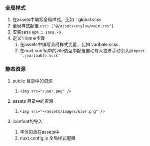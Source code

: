 ### 全局样式
1. 在assets中编写全局样式，比如：global.scss
2. 全局样式配置 `css: ["@/assets/styles/main.css"]`
3. 安装sass  `npm i sass -D`
4. 定义`全局变量`步骤 
    1. 在assets中编写全局样式变量，比如 varibale.scss
    2. 在nuxt.config中的vite选型中配置自动导入或者手动引入`@import './varibable.scss'`


### 静态资源
1. public 目录中的资源
    1. `<img src="/user.png" />`
2. assets 目录中的资源
    1. `<img src="~/assets/images/user.png" />`


3. iconfont的导入
    1. 字体包放在assets中
    2. nuxt.config.js 全局样式配置
    

